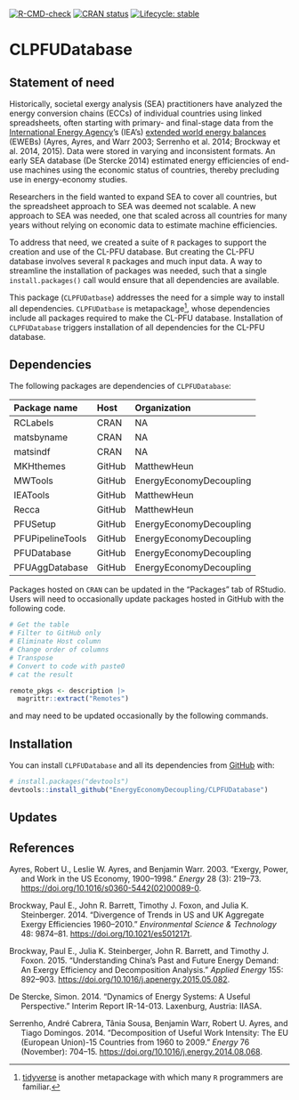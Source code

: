 
<!-- README.md is generated from README.Rmd. Please edit Readme.Rmd. -->
<!-- Define some macros for later use -->
<!-- badges: start -->

[![R-CMD-check](https://github.com/EnergyEconomyDecoupling/CLPFUDatabase/actions/workflows/R-CMD-check.yaml/badge.svg)](https://github.com/EnergyEconomyDecoupling/CLPFUDatabase/actions/workflows/R-CMD-check.yaml)
[![CRAN
status](https://www.r-pkg.org/badges/version/CLPFUDatabase)](https://CRAN.R-project.org/package=CLPFUDatabase)
[![Lifecycle:
stable](https://img.shields.io/badge/lifecycle-stable-brightgreen.svg)](https://lifecycle.r-lib.org/articles/stages.html#stable)
<!-- badges: end -->

# CLPFUDatabase

## Statement of need

Historically, societal exergy analysis (SEA) practitioners have analyzed
the energy conversion chains (ECCs) of individual countries using linked
spreadsheets, often starting with primary- and final-stage data from the
[International Energy Agency](https://www.iea.org)’s (IEA’s) [extended
world energy
balances](https://www.iea.org/data-and-statistics/data-product/world-energy-balances)
(EWEBs) (Ayres, Ayres, and Warr 2003; Serrenho et al. 2014; Brockway et
al. 2014, 2015). Data were stored in varying and inconsistent formats.
An early SEA database (De Stercke 2014) estimated energy efficiencies of
end-use machines using the economic status of countries, thereby
precluding use in energy-economy studies.

Researchers in the field wanted to expand SEA to cover all countries,
but the spreadsheet approach to SEA was deemed not scalable. A new
approach to SEA was needed, one that scaled across all countries for
many years without relying on economic data to estimate machine
efficiencies.

To address that need, we created a suite of `R` packages to support the
creation and use of the CL-PFU database. But creating the CL-PFU
database involves several `R` packages and much input data. A way to
streamline the installation of packages was needed, such that a single
`install.packages()` call would ensure that all dependencies are
available.

This package (`CLPFUDatbase`) addresses the need for a simple way to
install all dependencies. `CLPFUDatbase` is metapackage[^1], whose
dependencies include all packages required to make the CL-PFU database.
Installation of `CLPFUDatabase` triggers installation of all
dependencies for the CL-PFU database.

## Dependencies

The following packages are dependencies of `CLPFUDatabase`:

| Package name     | Host   | Organization            |
|:-----------------|:-------|:------------------------|
| RCLabels         | CRAN   | NA                      |
| matsbyname       | CRAN   | NA                      |
| matsindf         | CRAN   | NA                      |
| MKHthemes        | GitHub | MatthewHeun             |
| MWTools          | GitHub | EnergyEconomyDecoupling |
| IEATools         | GitHub | MatthewHeun             |
| Recca            | GitHub | MatthewHeun             |
| PFUSetup         | GitHub | EnergyEconomyDecoupling |
| PFUPipelineTools | GitHub | EnergyEconomyDecoupling |
| PFUDatabase      | GitHub | EnergyEconomyDecoupling |
| PFUAggDatabase   | GitHub | EnergyEconomyDecoupling |

Packages hosted on `CRAN` can be updated in the “Packages” tab of
RStudio. Users will need to occasionally update packages hosted in
GitHub with the following code.

``` r
# Get the table
# Filter to GitHub only
# Eliminate Host column
# Change order of columns
# Transpose 
# Convert to code with paste0
# cat the result
```

``` r
remote_pkgs <- description |> 
  magrittr::extract("Remotes")
```

and may need to be updated occasionally by the following commands.

## Installation

You can install `CLPFUDatabase` and all its dependencies from
[GitHub](https://github.com/) with:

``` r
# install.packages("devtools")
devtools::install_github("EnergyEconomyDecoupling/CLPFUDatabase")
```

## Updates

## References

<div id="refs" class="references csl-bib-body hanging-indent">

<div id="ref-Ayres:2003ec" class="csl-entry">

Ayres, Robert U., Leslie W. Ayres, and Benjamin Warr. 2003. “Exergy,
Power, and Work in the US Economy, 1900–1998.” *Energy* 28 (3): 219–73.
<https://doi.org/10.1016/s0360-5442(02)00089-0>.

</div>

<div id="ref-Brockway:2014aa" class="csl-entry">

Brockway, Paul E., John R. Barrett, Timothy J. Foxon, and Julia K.
Steinberger. 2014. “Divergence of Trends in US and UK Aggregate Exergy
Efficiencies 1960–2010.” *Environmental Science & Technology* 48:
9874–81. <https://doi.org/10.1021/es501217t>.

</div>

<div id="ref-Brockway:2015aa" class="csl-entry">

Brockway, Paul E., Julia K. Steinberger, John R. Barrett, and Timothy J.
Foxon. 2015. “Understanding China’s Past and Future Energy Demand: An
Exergy Efficiency and Decomposition Analysis.” *Applied Energy* 155:
892–903. <https://doi.org/10.1016/j.apenergy.2015.05.082>.

</div>

<div id="ref-De-Stercke:2014" class="csl-entry">

De Stercke, Simon. 2014. “Dynamics of Energy Systems: A Useful
Perspective.” Interim Report IR-14-013. Laxenburg, Austria: IIASA.

</div>

<div id="ref-Serrenho:2014aa" class="csl-entry">

Serrenho, André Cabrera, Tânia Sousa, Benjamin Warr, Robert U. Ayres,
and Tiago Domingos. 2014. “Decomposition of Useful Work Intensity: The
EU (European Union)-15 Countries from 1960 to 2009.” *Energy* 76
(November): 704–15. <https://doi.org/10.1016/j.energy.2014.08.068>.

</div>

</div>

[^1]: [tidyverse](https://www.tidyverse.org) is another metapackage with
    which many `R` programmers are familiar.
